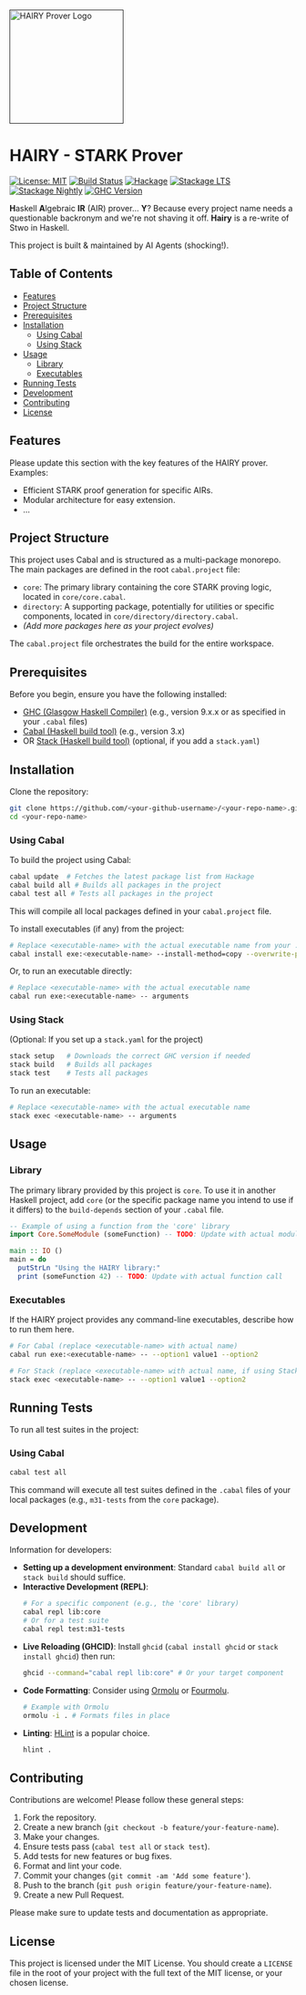 \
[<img src="./hairy.png" alt="HAIRY Prover Logo" width="200"/>]()

# HAIRY - STARK Prover

[![License: MIT](https://img.shields.io/badge/License-MIT-yellow.svg)](https://opensource.org/licenses/MIT)
[![Build Status](https://img.shields.io/github/actions/workflow/status/<your-github-username>/<your-repo-name>/haskell-ci.yml?branch=main)](https://github.com/<your-github-username>/<your-repo-name>/actions/workflows/haskell-ci.yml)
[![Hackage](https://img.shields.io/hackage/v/<your-hackage-package-name>.svg)](https://hackage.haskell.org/package/<your-hackage-package-name>)
[![Stackage LTS](http://stackage.org/package/<your-hackage-package-name>/badge/lts)](http://stackage.org/lts/package/<your-hackage-package-name>)
[![Stackage Nightly](http://stackage.org/package/<your-hackage-package-name>/badge/nightly)](http://stackage.org/nightly/package/<your-hackage-package-name>)
[![GHC Version](https://img.shields.io/badge/GHC-Update%20Version-blueviolet.svg)](#prerequisites)

**H**askell **A**lgebraic **IR** (AIR) prover… **Y**? Because every project name needs a questionable backronym and we're not shaving it off. **Hairy** is a re-write of Stwo in Haskell.

This project is built & maintained by AI Agents (shocking!).

## Table of Contents

- [Features](#features)
- [Project Structure](#project-structure)
- [Prerequisites](#prerequisites)
- [Installation](#installation)
  - [Using Cabal](#using-cabal)
  - [Using Stack](#using-stack)
- [Usage](#usage)
  - [Library](#library)
  - [Executables](#executables)
- [Running Tests](#running-tests)
- [Development](#development)
- [Contributing](#contributing)
- [License](#license)

## Features

Please update this section with the key features of the HAIRY prover. Examples:
- Efficient STARK proof generation for specific AIRs.
- Modular architecture for easy extension.
- ...

## Project Structure

This project uses Cabal and is structured as a multi-package monorepo. The main packages are defined in the root `cabal.project` file:

- `core`: The primary library containing the core STARK proving logic, located in `core/core.cabal`.
- `directory`: A supporting package, potentially for utilities or specific components, located in `core/directory/directory.cabal`.
- *(Add more packages here as your project evolves)*

The `cabal.project` file orchestrates the build for the entire workspace.

## Prerequisites

Before you begin, ensure you have the following installed:

- [GHC (Glasgow Haskell Compiler)](https://www.haskell.org/ghc/) (e.g., version 9.x.x or as specified in your `.cabal` files)
- [Cabal (Haskell build tool)](https://www.haskell.org/cabal/) (e.g., version 3.x)
- OR [Stack (Haskell build tool)](https://docs.haskellstack.org/en/stable/install_and_upgrade/) (optional, if you add a `stack.yaml`)

## Installation

Clone the repository:
```bash
git clone https://github.com/<your-github-username>/<your-repo-name>.git
cd <your-repo-name>
```

### Using Cabal

To build the project using Cabal:
```bash
cabal update  # Fetches the latest package list from Hackage
cabal build all # Builds all packages in the project
cabal test all # Tests all packages in the project
```
This will compile all local packages defined in your `cabal.project` file.

To install executables (if any) from the project:
```bash
# Replace <executable-name> with the actual executable name from your .cabal file
cabal install exe:<executable-name> --install-method=copy --overwrite-policy=always
```
Or, to run an executable directly:
```bash
# Replace <executable-name> with the actual executable name
cabal run exe:<executable-name> -- arguments
```

### Using Stack

(Optional: If you set up a `stack.yaml` for the project)
```bash
stack setup   # Downloads the correct GHC version if needed
stack build   # Builds all packages
stack test    # Tests all packages
```
To run an executable:
```bash
# Replace <executable-name> with the actual executable name
stack exec <executable-name> -- arguments
```

## Usage

### Library

The primary library provided by this project is `core`. To use it in another Haskell project, add `core` (or the specific package name you intend to use if it differs) to the `build-depends` section of your `.cabal` file.

```haskell
-- Example of using a function from the 'core' library
import Core.SomeModule (someFunction) -- TODO: Update with actual module and function

main :: IO ()
main = do
  putStrLn "Using the HAIRY library:"
  print (someFunction 42) -- TODO: Update with actual function call
```

### Executables

If the HAIRY project provides any command-line executables, describe how to run them here.
```bash
# For Cabal (replace <executable-name> with actual name)
cabal run exe:<executable-name> -- --option1 value1 --option2

# For Stack (replace <executable-name> with actual name, if using Stack)
stack exec <executable-name> -- --option1 value1 --option2
```

## Running Tests

To run all test suites in the project:

### Using Cabal
```bash
cabal test all
```
This command will execute all test suites defined in the `.cabal` files of your local packages (e.g., `m31-tests` from the `core` package).

## Development

Information for developers:
- **Setting up a development environment**: Standard `cabal build all` or `stack build` should suffice.
- **Interactive Development (REPL)**:
  ```bash
  # For a specific component (e.g., the 'core' library)
  cabal repl lib:core
  # Or for a test suite
  cabal repl test:m31-tests
  ```
- **Live Reloading (GHCID)**: Install `ghcid` (`cabal install ghcid` or `stack install ghcid`) then run:
  ```bash
  ghcid --command="cabal repl lib:core" # Or your target component
  ```
- **Code Formatting**: Consider using [Ormolu](https://github.com/tweag/ormolu) or [Fourmolu](https://github.com/fourmolu/fourmolu).
  ```bash
  # Example with Ormolu
  ormolu -i . # Formats files in place
  ```
- **Linting**: [HLint](https://github.com/ndmitchell/hlint) is a popular choice.
  ```bash
  hlint .
  ```

## Contributing

Contributions are welcome! Please follow these general steps:
1. Fork the repository.
2. Create a new branch (`git checkout -b feature/your-feature-name`).
3. Make your changes.
4. Ensure tests pass (`cabal test all` or `stack test`).
5. Add tests for new features or bug fixes.
6. Format and lint your code.
7. Commit your changes (`git commit -am 'Add some feature'`).
8. Push to the branch (`git push origin feature/your-feature-name`).
9. Create a new Pull Request.

Please make sure to update tests and documentation as appropriate.

## License

This project is licensed under the MIT License. You should create a `LICENSE` file in the root of your project with the full text of the MIT license, or your chosen license.